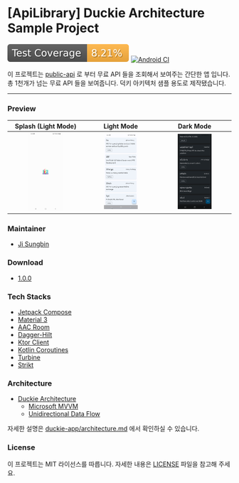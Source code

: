 # [ApiLibrary] Duckie Architecture Sample Project 

![coverage](assets/coverage.svg) [![Android CI](https://github.com/duckie-team/ApiLibrary/actions/workflows/android-ci.yml/badge.svg?branch=trunk&event=push)](https://github.com/duckie-team/ApiLibrary/actions/workflows/android-ci.yml)

이 프로젝트는 [public-api](https://github.com/davemachado/public-api) 로 부터 무료 API 들을 조회해서 보여주는 간단한 앱 입니다.
총 1천개가 넘는 무료 API 들을 보여줍니다. 덕키 아키텍처 샘플 용도로 제작됐습니다.

---

### Preview

|           Splash (Light Mode)            |                  Light Mode                  |                  Dark Mode                  |
| :--------------------------------------: | :------------------------------------------: | :-----------------------------------------: |
| <img src="art/splash.png" width="50%" /> | <img src="art/light-mode.png" width="50%" /> | <img src="art/dark-mode.png" width="50%" /> |

### Maintainer

- [Ji Sungbin](https://www.linkedin.com/in/ji-sungbin-4343b7219/)

### Download

- [1.0.0](https://github.com/duckie-team/ApiLibrary/releases/tag/1.0.0)

### Tech Stacks

- [Jetpack Compose](https://developer.android.com/jetpack/compose)
- [Material 3](https://m3.material.io/)
- [AAC Room](https://developer.android.com/jetpack/androidx/releases/room)
- [Dagger-Hilt](https://dagger.dev/hilt/)
- [Ktor Client](https://ktor.io/docs/getting-started-ktor-client.html)
- [Kotlin Coroutines](https://kotlinlang.org/docs/coroutines-overview.html)
- [Turbine](https://github.com/cashapp/turbine)
- [Strikt](https://strikt.io/)

### Architecture

- [Duckie Architecture](https://github.com/duckie-team/duckie-app-mvp/blob/develop/documents/architecture.md)
   - [Microsoft MVVM](https://learn.microsoft.com/en-us/xamarin/xamarin-forms/enterprise-application-patterns/mvvm)
   - [Unidirectional Data Flow](https://en.wikipedia.org/wiki/Unidirectional_Data_Flow_(computer_science))

자세한 설명은 [duckie-app/architecture.md](https://github.com/duckie-team/duckie-android/blob/develop/documents/architecture.md#apilibrary) 에서 확인하실 수 있습니다.

### License

이 프로젝트는 MIT 라이선스를 따릅니다. 자세한 내용은 [LICENSE](https://github.com/duckie-team/ApiLibrary/blob/trunk/LICENSE) 파일을 참고해 주세요.
